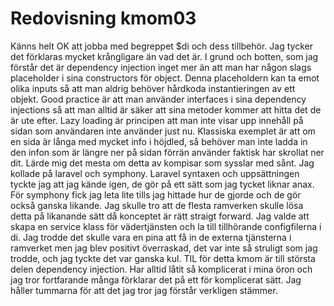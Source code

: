 ---
---
Redovisning kmom03
=========================

Känns helt OK att jobba med begreppet $di och dess tillbehör. Jag tycker det förklaras mycket krångligare än vad det är. I grund och botten, som jag förstår det är dependency injection inget mer än att man har någon slags placeholder i sina constructors för object. Denna placeholdern kan ta emot olika inputs så att man aldrig behöver hårdkoda instantieringen av ett objekt. Good practice är att man använder interfaces i sina dependency injections så att man alltid är säker att sina metoder kommer att hitta det de är ute efter. Lazy loading är principen att man inte visar upp innehåll på sidan som användaren inte använder just nu. Klassiska exemplet är att om en sida är långa med mycket info i höjdled, så behöver man inte ladda in den infon som är längre ner på sidan förrän använder faktisk har skrollat ner dit. Lärde mig det mesta om detta av kompisar som sysslar med sånt. Jag kollade på laravel och symphony. Laravel syntaxen och uppsättningen tyckte jag att jag kände igen, de gör på ett sätt som jag tycket liknar anax. För symphony fick jag leta lite tills jag hittade hur de gjorde och de gör också ganska likande. Jag skulle tro att de flesta ramverken skulle lösa detta på likanande sätt då konceptet är rätt straigt forward. Jag valde att skapa en service klass för vädertjänsten och la till tillhörande configfilerna i di. Jag trodde det skulle vara en pina att få in de externa tjänsterna i ramverket men jag blev positivt överraskad, det var inte så struligt som jag trodde, och jag tyckte det var ganska kul. TIL för detta kmom är till största delen dependency injection. Har alltid låtit så komplicerat i mina öron och jag tror fortfarande många förklarar det på ett för komplicerat sätt. Jag håller tummarna för att det jag tror jag förstår verkligen stämmer. 
